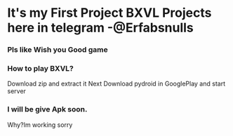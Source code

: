 #   It's my First Project BXVL Projects here in telegram -@Erfabsnulls
###   Pls like Wish you Good game
###   How to play BXVL?
Download zip and extract it
Next Download pydroid in GooglePlay
and start server
### I will be give Apk soon.
Why?Im working sorry
